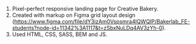 1. Pixel-perfect responsive landing page for Creative Bakery. 
2. Created with markup on Figma grid layout design (https://www.figma.com/file/dY3izAm0Vspsmra4lQWQIP/Bakerlab_FE-students?node-id=11342%3A1117&t=zSbxNuLDq4AV3zYh-0). 
3. Used HTML, CSS, SASS, BEM and JS.
